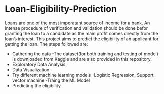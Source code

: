 # Loan-Eligibility-Prediction

Loans are one of the most imporatant source of income for a bank. An intense procedure of verification and validation should be done befor granting the loan to a candidate as the main profit comes directly from the loan’s interest. This project aims to predict the eligibility of an applicant for getting the loan. 
The steps followed are:
- Gathering the data
 -The dataset(for both training and testing of model) is downloaded from Kaggle and are also provided in this repository.
- Exploratory Data Analysis
- Data Visualization
- Try different machine learning models
 -Logistic Regression, Support vector machine
-Traing the ML Model
- Predicting the eligibility

